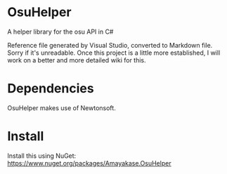 # OsuHelper
A helper library for the osu API in C#

Reference file generated by Visual Studio, converted to Markdown file.
Sorry if it's unreadable. Once this project is a little more established, I will work on a better and more detailed wiki for this.

# Dependencies
OsuHelper makes use of Newtonsoft.

# Install
Install this using NuGet: https://www.nuget.org/packages/Amayakase.OsuHelper
